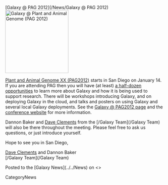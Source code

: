 <div class='newsItemHeader'>[Galaxy @ PAG 2012](/News/Galaxy @ PAG 2012)</div>

<div class='right'><a href='/Events/PAG2012/'><img src='/Events/PAG2012/PAG2012.png' alt='Galaxy @ Plant and Animal Genome (PAG 2012)' width="200" /></a></div>

[Plant and Animal Genome XX (PAG2012)](/Events/PAG2012) starts in San Diego on January 14.  If you are attending PAG then you will have (at least) [a half-dozen opportunities](/Events/PAG2012) to learn more about Galaxy and how it is being used to support research.  There will be workshops introducing Galaxy, and on deploying Galaxy in the cloud, and talks and posters on using Galaxy and several local Galaxy deployments.  See the [Galaxy @ PAG2012 page](/Events/PAG2012) and the [conference website](http://www.intlpag.org/) for more information.

Dannon Baker and [Dave Clements](/DaveClements) from the [/Galaxy Team](/Galaxy Team) will also be there throughout the meeting.  Please feel free to ask us questions, or just introduce yourself.

Hope to see you in San Diego,

[Dave Clements](../../DaveClements) and Dannon Baker<br />
[/Galaxy Team](/Galaxy Team)

<div class='newsItemFooter'>Posted to the [Galaxy News](../../News) on <<Date(2012-01-06T23:40:04Z)>></div>

CategoryNews
